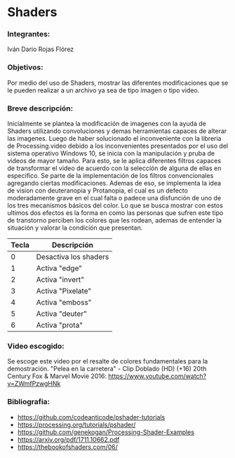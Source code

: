 # Shaders

### Integrantes: 
Iván Dario Rojas Flórez

### Objetivos: 

Por medio del uso de Shaders, mostrar las diferentes modificaciones que se le pueden realizar a un archivo ya sea de tipo imagen o tipo video.

### Breve descripción: 

Inicialmente se plantea la modificación de imagenes con la ayuda de Shaders utilizando convoluciones y demas herramientas capaces de alterar las imagenes. 
Luego de haber solucionado el inconveniente con la libreria de Processing.video debido a los inconvenientes presentados por el uso del sistema operativo Windows 10, se inicia con la manipulación y pruba de videos de mayor tamaño. 
Para esto, se le aplica diferentes filtros capaces de transformar el video de acuerdo con la seleccíón de alguna de ellas en especifico. 
Se parte de la implementación de los filtros convencionales agregando ciertas modificaciones. 
Ademas de eso, se implementa la idea de vision con deuteranopia y Protanopia, el cual es un defecto moderadamente grave en el cual falta o padece una disfunción de uno de los tres mecanismos básicos del color.
Lo que se busca mostrar con estos ultimos dos efectos es la forma en como las personas que sufren este tipo de transtorno perciben los colores que les rodean, ademas de entender la situación y valorar la condición que presentan. 

 Tecla | Descripción 
 ------ | ------ 
 0 | Desactiva los shaders 
 1 | Activa "edge" 
 2 | Activa "invert" 
 3 | Activa "Pixelate" 
 4 | Activa "emboss"
 5 | Activa "deuter" 
 6 | Activa "prota"  
 
 ### Video escogido: 
 Se escoge este video por el resalte de colores fundamentales para la demostración.
 "Pelea en la carretera" - Clip Doblado (HD) (+16) 20th Century Fox & Marvel Movie 2016: https://www.youtube.com/watch?v=ZWmfPzwgHNk


### Bibliografia:
- https://github.com/codeanticode/pshader-tutorials
- https://processing.org/tutorials/pshader/
- https://github.com/genekogan/Processing-Shader-Examples
- https://arxiv.org/pdf/1711.10662.pdf
- https://thebookofshaders.com/06/

